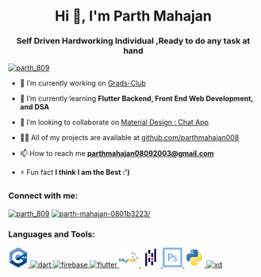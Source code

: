 <h1 align="center">Hi 👋, I'm Parth Mahajan</h1>
<h3 align="center">Self Driven Hardworking Individual ,Ready to do any task at hand</h3>

<p align="left"> <a href="https://twitter.com/parth_809" target="blank"><img src="https://img.shields.io/twitter/follow/parth_809?logo=twitter&style=for-the-badge" alt="parth_809" /></a> </p>

- 🔭 I’m currently working on [Grads-Club](https://github.com/ritviknagpal48/GradClubs---Yehlo)

- 🌱 I’m currently learning **Flutter Backend, Front End Web Development, and DSA**

- 👯 I’m looking to collaborate on [Material Design : Chat App](https://github.com/zenghost1/Chatapp.git)

- 👨‍💻 All of my projects are available at [github.com/parthmahajan008](github.com/parthmahajan008)

- 📫 How to reach me **parthmahajan08092003@gmail.com**

- ⚡ Fun fact **I think I am the Best :')**

<h3 align="left">Connect with me:</h3>
<p align="left">
<a href="https://twitter.com/parth_809" target="blank"><img align="center" src="https://raw.githubusercontent.com/rahuldkjain/github-profile-readme-generator/master/src/images/icons/Social/twitter.svg" alt="parth_809" height="30" width="40" /></a>
<a href="https://linkedin.com/in/parth-mahajan-0801b3223/" target="blank"><img align="center" src="https://raw.githubusercontent.com/rahuldkjain/github-profile-readme-generator/master/src/images/icons/Social/linked-in-alt.svg" alt="parth-mahajan-0801b3223/" height="30" width="40" /></a>
</p>

<h3 align="left">Languages and Tools:</h3>
<p align="left"> <a href="https://www.w3schools.com/cpp/" target="_blank" rel="noreferrer"> <img src="https://raw.githubusercontent.com/devicons/devicon/master/icons/cplusplus/cplusplus-original.svg" alt="cplusplus" width="40" height="40"/> </a> <a href="https://dart.dev" target="_blank" rel="noreferrer"> <img src="https://www.vectorlogo.zone/logos/dartlang/dartlang-icon.svg" alt="dart" width="40" height="40"/> </a> <a href="https://firebase.google.com/" target="_blank" rel="noreferrer"> <img src="https://www.vectorlogo.zone/logos/firebase/firebase-icon.svg" alt="firebase" width="40" height="40"/> </a> <a href="https://flutter.dev" target="_blank" rel="noreferrer"> <img src="https://www.vectorlogo.zone/logos/flutterio/flutterio-icon.svg" alt="flutter" width="40" height="40"/> </a> <a href="https://www.mysql.com/" target="_blank" rel="noreferrer"> <img src="https://raw.githubusercontent.com/devicons/devicon/master/icons/mysql/mysql-original-wordmark.svg" alt="mysql" width="40" height="40"/> </a> <a href="https://pandas.pydata.org/" target="_blank" rel="noreferrer"> <img src="https://raw.githubusercontent.com/devicons/devicon/2ae2a900d2f041da66e950e4d48052658d850630/icons/pandas/pandas-original.svg" alt="pandas" width="40" height="40"/> </a> <a href="https://www.photoshop.com/en" target="_blank" rel="noreferrer"> <img src="https://raw.githubusercontent.com/devicons/devicon/master/icons/photoshop/photoshop-line.svg" alt="photoshop" width="40" height="40"/> </a> <a href="https://www.python.org" target="_blank" rel="noreferrer"> <img src="https://raw.githubusercontent.com/devicons/devicon/master/icons/python/python-original.svg" alt="python" width="40" height="40"/> </a> <a href="https://www.adobe.com/products/xd.html" target="_blank" rel="noreferrer"> <img src="https://cdn.worldvectorlogo.com/logos/adobe-xd.svg" alt="xd" width="40" height="40"/> </a> </p>
